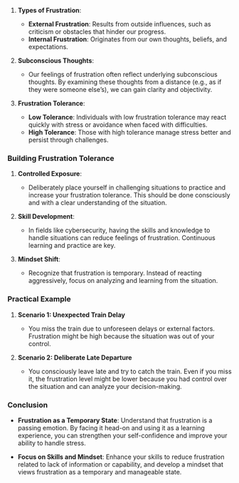 1. **Types of Frustration**:
    - **External Frustration**: Results from outside influences, such as criticism or obstacles that hinder our progress.
    - **Internal Frustration**: Originates from our own thoughts, beliefs, and expectations.


1. **Subconscious Thoughts**:
    - Our feelings of frustration often reflect underlying subconscious thoughts. By examining these thoughts from a distance (e.g., as if they were someone else’s), we can gain clarity and objectivity.


1. **Frustration Tolerance**:
    - **Low Tolerance**: Individuals with low frustration tolerance may react quickly with stress or avoidance when faced with difficulties.
    - **High Tolerance**: Those with high tolerance manage stress better and persist through challenges.

### Building Frustration Tolerance
1. **Controlled Exposure**:
    - Deliberately place yourself in challenging situations to practice and increase your frustration tolerance. This should be done consciously and with a clear understanding of the situation.


1. **Skill Development**:
    - In fields like cybersecurity, having the skills and knowledge to handle situations can reduce feelings of frustration. Continuous learning and practice are key.


1. **Mindset Shift**:
    - Recognize that frustration is temporary. Instead of reacting aggressively, focus on analyzing and learning from the situation.

### Practical Example
1. **Scenario 1: Unexpected Train Delay**
    - You miss the train due to unforeseen delays or external factors. Frustration might be high because the situation was out of your control.


1. **Scenario 2: Deliberate Late Departure**
    - You consciously leave late and try to catch the train. Even if you miss it, the frustration level might be lower because you had control over the situation and can analyze your decision-making.

### Conclusion
- **Frustration as a Temporary State**: Understand that frustration is a passing emotion. By facing it head-on and using it as a learning experience, you can strengthen your self-confidence and improve your ability to handle stress.
    
- **Focus on Skills and Mindset**: Enhance your skills to reduce frustration related to lack of information or capability, and develop a mindset that views frustration as a temporary and manageable state.